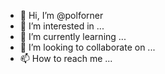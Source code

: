 - 👋 Hi, I’m @polforner
- 👀 I’m interested in ...
- 🌱 I’m currently learning ...
- 💞️ I’m looking to collaborate on ...
- 📫 How to reach me ...

<!---
polforner/polforner is a ✨ special ✨ repository because its `README.md` (this file) appears on your GitHub profile.
You can click the Preview link to take a look at your changes.
--->
